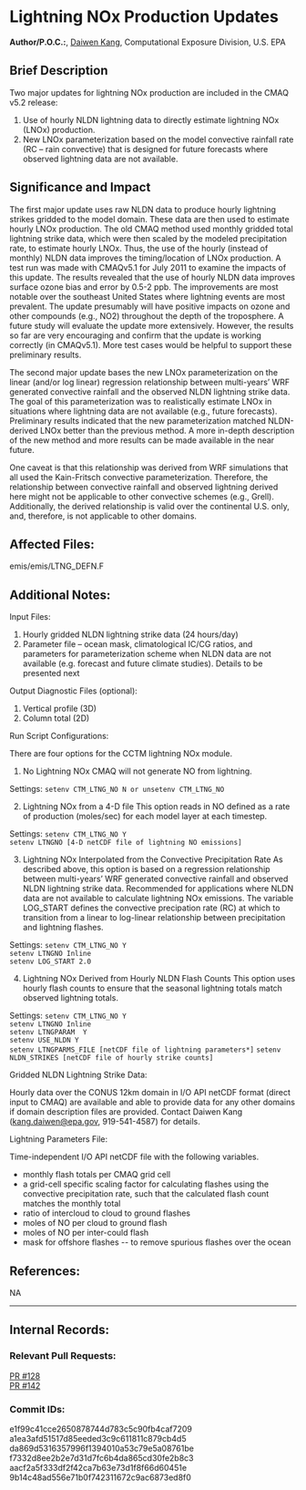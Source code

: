 # Lightning NOx Production Updates

**Author/P.O.C.:**, [Daiwen Kang](mailto:kang.daiwen@epa.gov), Computational Exposure Division, U.S. EPA

## Brief Description

Two major updates for lightning NOx production are included in the CMAQ v5.2 release:  
1. Use of hourly NLDN lightning data to directly estimate lightning NOx (LNOx) production.  
2. New LNOx parameterization based on the model convective rainfall rate (RC – rain convective) that is designed for future forecasts where observed lightning data are not available.  

## Significance and Impact

The first major update uses raw NLDN data to produce hourly lightning strikes gridded to the model domain. These data are then used to estimate hourly LNOx production. The old CMAQ method used monthly gridded total lightning strike data, which were then scaled by the modeled precipitation rate, to estimate hourly LNOx. Thus, the use of the hourly (instead of monthly) NLDN data improves the timing/location of LNOx production. A test run was made with CMAQv5.1 for July 2011 to examine the impacts of this update. The results revealed that the use of hourly NLDN data improves surface ozone bias and error by 0.5-2 ppb. The improvements are most notable over the southeast United States where lightning events are most prevalent. The update presumably will have positive impacts on ozone and other compounds (e.g., NO2) throughout the depth of the troposphere. A future study will evaluate the update more extensively. However, the results so far are very encouraging and confirm that the update is working correctly (in CMAQv5.1). More test cases would be helpful to support these preliminary results.

The second major update bases the new LNOx parameterization on the linear (and/or log linear) regression relationship between multi-years’ WRF generated convective rainfall and the observed NLDN lightning strike data. The goal of this parameterization was to realistically estimate LNOx in situations where lightning data are not available (e.g., future forecasts). Preliminary results indicated that the new parameterization matched NLDN-derived LNOx better than the previous method. A more in-depth description of the new method and more results can be made available in the near future.

One caveat is that this relationship was derived from WRF simulations that all used the Kain-Fritsch convective parameterization. Therefore, the relationship between convective rainfall and observed lightning derived here might not be applicable to other convective schemes (e.g., Grell). Additionally, the derived relationship is valid over the continental U.S. only, and, therefore, is not applicable to other domains.

## Affected Files:

emis/emis/LTNG_DEFN.F

## Additional Notes:

Input Files:  
1. Hourly gridded NLDN lightning strike data (24 hours/day)  
2. Parameter file – ocean mask, climatological IC/CG ratios, and parameters for parameterization scheme when NLDN data are not available (e.g. forecast and future climate studies). Details to be presented next  

Output Diagnostic Files (optional):  
1. Vertical profile (3D)  
2. Column total (2D)  

Run Script Configurations:  

There are four options for the CCTM lightning NOx module.

1. No Lightning NOx
CMAQ will not generate NO from lightning. 

Settings:
`setenv CTM_LTNG_NO N or unsetenv CTM_LTNG_NO`

2. Lightning NOx from a 4-D file
This option reads in NO defined as a rate of production (moles/sec) for each model layer at each timestep. 

Settings:
`setenv CTM_LTNG_NO Y`<br>
`setenv LTNGNO [4-D netCDF file of lightning NO emissions]`

3. Lightning NOx Interpolated from the Convective Precipitation Rate
As described above, this option is based on a regression relationship between multi-years’ WRF generated convective rainfall and observed NLDN lightning strike data. Recommended for applications where NLDN data are not available to calculate lightning NOx emissions. The variable LOG_START defines the convective precipation rate (RC) at which to transition from a linear to log-linear relationship between precipitation and lightning flashes.

Settings: 
`setenv CTM_LTNG_NO Y`<br>
`setenv LTNGNO Inline`<br>
`setenv LOG_START 2.0`<br>

4. Lightning NOx Derived from Hourly NLDN Flash Counts
This option uses hourly flash counts to ensure that the seasonal lightning totals match observed lightning totals. 

Settings: 
`setenv CTM_LTNG_NO Y`<br>
`setenv LTNGNO Inline`<br>
`setenv LTNGPARAM  Y`<br>
`setenv USE_NLDN Y`<br>
`setenv LTNGPARMS_FILE [netCDF file of lightning parameters*]`
`setenv NLDN_STRIKES [netCDF file of hourly strike counts]`

Gridded NLDN Lightning Strike Data:

Hourly data over the CONUS 12km domain in I/O API netCDF format (direct input to CMAQ) are available and able to provide data for any other domains if domain description files are provided. Contact Daiwen Kang (kang.daiwen@epa.gov, 919-541-4587) for details.

Lightning Parameters File:

Time-independent I/O API netCDF file with the following variables.

- monthly flash totals per CMAQ grid cell
- a grid-cell specific scaling factor for calculating flashes using the convective precipitation rate, such that the calculated flash count matches the monthly total
- ratio of intercloud to cloud to ground flashes
- moles of NO per cloud to ground flash
- moles of NO per inter-could flash
- mask for offshore flashes -- to remove spurious flashes over the ocean

## References:
NA

-----
## Internal Records:

### Relevant Pull Requests:
  [PR #128](https://github.com/usepa/cmaq_dev/pull/128)   
  [PR #142](https://github.com/usepa/cmaq_dev/pull/142)

### Commit IDs:
e1f99c41cce2650878744d783c5c90fb4caf7209   
a1ea3afd51517d85eeded3c9c611811c879cb4d5  
da869d5316357996f1394010a53c79e5a08761be  
f7332d8ee2b2e7d31d7fc6b4da865cd30fe2b8c3  
aacf2a5f333df2f42ca7b63e73d1f8f66d60451e  
9b14c48ad556e71b0f742311672c9ac6873ed8f0  
